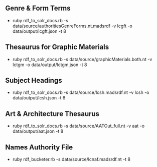 ## Genre & Form Terms
* ruby rdf_to_solr_docs.rb -s data/source/authoritiesGenreForms.nt.madsrdf -v lcgft -o data/output/lcgft.json -t 8

## Thesaurus for Graphic Materials
* ruby rdf_to_solr_docs.rb -s data/source/graphicMaterials.both.nt -v lctgm -o data/output/lctgm.json -t 8

## Subject Headings
* ruby rdf_to_solr_docs.rb -s data/source/lcsh.madsrdf.nt -v lcsh -o data/output/lcsh.json -t 8

## Art & Architecture Thesaurus
* ruby rdf_to_solr_docs.rb -s data/source/AATOut_full.nt -v aat -o data/output/aat.json -t 8

## Names Authority File
* ruby rdf_bucketer.rb -s data/source/lcnaf.madsrdf.nt -t 8
